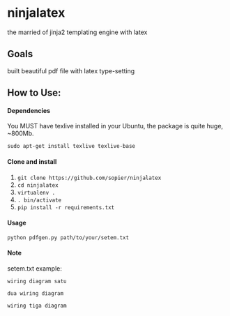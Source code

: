 ninjalatex
==========

the married of jinja2 templating engine with latex

Goals
-----

built beautiful pdf file with latex type-setting

How to Use:
-----------

#### Dependencies

You MUST have texlive installed in your Ubuntu, the package is quite huge, ~800Mb.

``sudo apt-get install texlive texlive-base``

#### Clone and install

1. ``git clone https://github.com/sopier/ninjalatex``
2. ``cd ninjalatex``
3. ``virtualenv .``
4. ``. bin/activate``
5. ``pip install -r requirements.txt``

#### Usage

``python pdfgen.py path/to/your/setem.txt``

#### Note

setem.txt example:

``wiring diagram satu``

``dua wiring diagram``

``wiring tiga diagram``